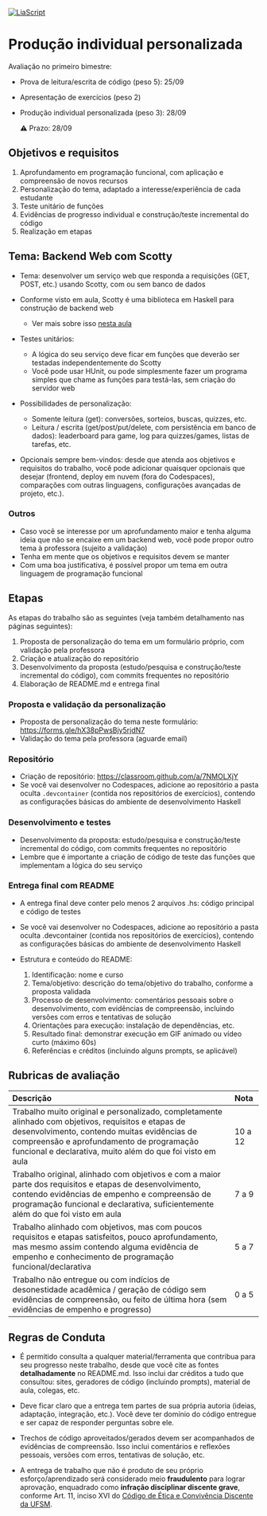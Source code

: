 <!--
author:   Andrea Charão

email:    andrea@inf.ufsm.br

version:  0.0.1

language: PT-BR

narrator: Brazilian Portuguese Female

comment:  Material de apoio para a disciplina
          ELC117 - Paradigmas de Programação
          da Universidade Federal de Santa Maria

translation: English  translations/English.md

link:     https://cdn.jsdelivr.net/chartist.js/latest/chartist.min.css

script:   https://cdn.jsdelivr.net/chartist.js/latest/chartist.min.js

-->

<!--
nvm use v14.21.1
liascript-devserver --input README.md --port 3001 --live

-->

[![LiaScript](https://raw.githubusercontent.com/LiaScript/LiaScript/master/badges/course.svg)](https://liascript.github.io/course/?https://raw.githubusercontent.com/AndreaInfUFSM/elc117-2025b/main/classes/11/README.md)

# Produção individual personalizada

Avaliação no primeiro bimestre:


- Prova de leitura/escrita de código (peso 5): 25/09
- Apresentação de exercícios (peso 2)
- Produção individual personalizada (peso 3): 28/09
  
  ⚠️ Prazo: 28/09


## Objetivos e requisitos 


1. Aprofundamento em programação funcional, com aplicação e compreensão de novos recursos
2. Personalização do tema, adaptado a interesse/experiência de cada estudante
3. Teste unitário de funções 
4. Evidências de progresso individual e construção/teste incremental do código
5. Realização em etapas


## Tema: Backend Web com Scotty


- Tema: desenvolver um serviço web que responda a requisições (GET, POST, etc.) usando Scotty, com ou sem banco de dados
- Conforme visto em aula, Scotty é uma biblioteca em Haskell para construção de backend web 

  - Ver mais sobre isso [nesta aula](https://liascript.github.io/course/?https://raw.githubusercontent.com/elc117/demo-scotty-codespace-2025b/main/README.md)

- Testes unitários:

  - A lógica do seu serviço deve ficar em funções que deverão ser testadas independentemente do Scotty
  - Você pode usar HUnit, ou pode simplesmente fazer um programa simples que chame as funções para testá-las, sem criação do servidor web

- Possibilidades de personalização:

  - Somente leitura (get): conversões, sorteios, buscas, quizzes, etc.
  - Leitura / escrita (get/post/put/delete, com persistência em banco de dados): leaderboard para game, log para quizzes/games, listas de tarefas, etc.

- Opcionais sempre bem-vindos: desde que atenda aos objetivos e requisitos do trabalho, você pode adicionar quaisquer opcionais que desejar (frontend, deploy em nuvem (fora do Codespaces), comparações com outras linguagens, configurações avançadas de projeto, etc.).

### Outros

- Caso você se interesse por um aprofundamento maior e tenha alguma ideia que não se encaixe em um backend web, você pode propor outro tema à professora (sujeito a validação)
- Tenha em mente que os objetivos e requisitos devem se manter
- Com uma boa justificativa, é possível propor um tema em outra linguagem de programação funcional


## Etapas

As etapas do trabalho são as seguintes (veja também detalhamento nas páginas seguintes):

1. Proposta de personalização do tema em um formulário próprio, com validação pela professora 
2. Criação e atualização do repositório
3. Desenvolvimento da proposta (estudo/pesquisa e construção/teste incremental do código), com commits frequentes no repositório
4. Elaboração de README.md e entrega final


### Proposta e validação da personalização

- Proposta de personalização do tema neste formulário: https://forms.gle/hX38pPwsBjy5rjdN7
- Validação do tema pela professora (aguarde email)

### Repositório

- Criação de repositório: https://classroom.github.com/a/7NMOLXjY
- Se você vai desenvolver no Codespaces, adicione ao repositório a pasta oculta `.devcontainer` (contida nos repositórios de exercícios), contendo as configurações básicas do ambiente de desenvolvimento Haskell

### Desenvolvimento e testes

- Desenvolvimento da proposta: estudo/pesquisa e construção/teste incremental do código, com commits frequentes no repositório
- Lembre que é importante a criação de código de teste das funções que implementam a lógica do seu serviço

### Entrega final com README

- A entrega final deve conter pelo menos 2 arquivos .hs: código principal e código de testes
- Se você vai desenvolver no Codespaces, adicione ao repositório a pasta oculta .devcontainer (contida nos repositórios de exercícios), contendo as configurações básicas do ambiente de desenvolvimento Haskell
- Estrutura e conteúdo do README:

  1. Identificação: nome e curso
  2. Tema/objetivo: descrição do tema/objetivo do trabalho, conforme a proposta validada
  3. Processo de desenvolvimento: comentários pessoais sobre o desenvolvimento, com evidências de compreensão, incluindo versões com erros e tentativas de solução
  4. Orientações para execução: instalação de dependências, etc.
  5. Resultado final: demonstrar execução em GIF animado ou vídeo curto (máximo 60s)
  6. Referências e créditos (incluindo alguns prompts, se aplicável)





## Rubricas de avaliação

<!-- data-type="none" -->
| Descrição   | Nota   |
| :--------- | :--------- |
| Trabalho muito original e personalizado, completamente alinhado com objetivos, requisitos e etapas de desenvolvimento, contendo muitas evidências de compreensão e aprofundamento de programação funcional e declarativa, muito além do que foi visto em aula | 10 a 12 |
| Trabalho original, alinhado com objetivos e com a maior parte dos requisitos e etapas de desenvolvimento, contendo evidências de empenho e compreensão de programação funcional e declarativa, suficientemente além do que foi visto em aula  | 7 a 9 |
| Trabalho alinhado com objetivos, mas com poucos requisitos e etapas satisfeitos, pouco aprofundamento, mas mesmo assim contendo alguma evidência de empenho e conhecimento de programação funcional/declarativa | 5 a 7 |
| Trabalho não entregue ou com indícios de desonestidade acadêmica / geração de código sem evidências de compreensão, ou feito de última hora (sem evidências de empenho e progresso)  | 0 a 5 |

## Regras de Conduta


- É permitido consulta a qualquer material/ferramenta que contribua para seu progresso neste trabalho, desde que você cite as fontes **detalhadamente** no README.md. Isso inclui dar créditos a tudo que consultou: sites, geradores de código (incluindo prompts), material de aula, colegas, etc.

- Deve ficar claro que a entrega tem partes de sua própria autoria (ideias, adaptação, integração, etc.). Você deve ter domínio do código entregue e ser capaz de responder perguntas sobre ele.

- Trechos de código aproveitados/gerados devem ser acompanhados de evidências de compreensão. Isso inclui comentários e reflexões pessoais, versões com erros, tentativas de solução, etc.

- A entrega de trabalho que não é produto de seu próprio esforço/aprendizado será considerado meio **fraudulento** para lograr aprovação, enquadrado como **infração disciplinar discente grave**, conforme Art. 11, inciso XVI do [Código de Ética e Convivência Discente da UFSM](https://www.ufsm.br/pro-reitorias/proplan/codigo-de-etica-e-convivencia-discente-da-universidade-federal-de-santa-maria).


